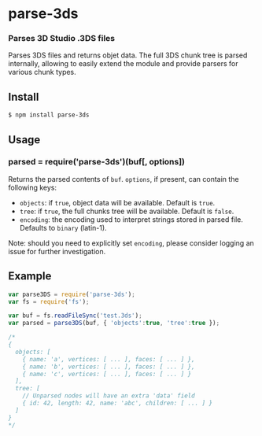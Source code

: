 parse-3ds
=========
### Parses 3D Studio .3DS files

Parses 3DS files and returns objet data. The full 3DS chunk tree is parsed internally, allowing to easily extend the module and provide parsers for various chunk types.

Install
-------

```bash
$ npm install parse-3ds
```

Usage
-----

### parsed = require('parse-3ds')(buf[, options]) ###

Returns the parsed contents of `buf`. `options`, if present, can contain the following keys:
* `objects`: if `true`, object data will be available. Default is `true`.
* `tree`: if `true`, the full chunks tree will be available. Default is `false`.
* `encoding`: the encoding used to interpret strings stored in parsed file. Defaults to `binary` (latin-1).

Note: should you need to explicitly set `encoding`, please consider logging an issue for further investigation.

Example
-------

```javascript
var parse3DS = require('parse-3ds');
var fs = require('fs');

var buf = fs.readFileSync('test.3ds');
var parsed = parse3DS(buf, { 'objects':true, 'tree':true });

/*
{ 
  objects: [ 
    { name: 'a', vertices: [ ... ], faces: [ ... ] },
    { name: 'b', vertices: [ ... ], faces: [ ... ] },
    { name: 'c', vertices: [ ... ], faces: [ ... ] }
  ],
  tree: [
    // Unparsed nodes will have an extra 'data' field
    { id: 42, length: 42, name: 'abc', children: [ ... ] }
  ]
}
*/
```

